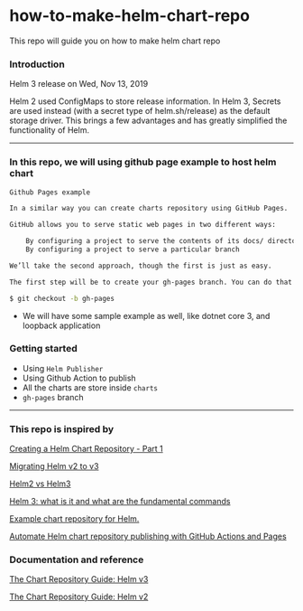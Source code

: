 # how-to-make-helm-chart-repo
This repo will guide you on how to make helm chart repo


### Introduction

Helm 3 release on Wed, Nov 13, 2019

Helm 2 used ConfigMaps to store release information. In Helm 3, Secrets are used instead (with a secret type of helm.sh/release) as the default storage driver. This brings a few advantages and has greatly simplified the functionality of Helm.

---

### In this repo, we will using github page example to host helm chart

```sh
Github Pages example

In a similar way you can create charts repository using GitHub Pages.

GitHub allows you to serve static web pages in two different ways:

    By configuring a project to serve the contents of its docs/ directory
    By configuring a project to serve a particular branch

We’ll take the second approach, though the first is just as easy.

The first step will be to create your gh-pages branch. You can do that locally as.

$ git checkout -b gh-pages

```

- We will have some sample example as well, like dotnet core 3, and loopback application

### Getting started

- Using `Helm Publisher`
- Using Github Action to publish 
- All the charts are store inside `charts`
- `gh-pages` branch 



---

### This repo is inspired by 

[Creating a Helm Chart Repository - Part 1](https://tech.paulcz.net/blog/creating-a-helm-chart-monorepo-part-1/)

[Migrating Helm v2 to v3](https://helm.sh/docs/topics/v2_v3_migration/)

[Helm2 vs Helm3](https://itnext.io/helm2-vs-helm3-part-1-c76c29106e99)

[Helm 3: what is it and what are the fundamental commands](https://www.padok.fr/en/blog/helm-3-commands)

[Example chart repository for Helm.](https://github.com/technosophos/tscharts) 

[Automate Helm chart repository publishing with GitHub Actions and Pages](https://medium.com/@stefanprodan/automate-helm-chart-repository-publishing-with-github-actions-and-pages-8a374ce24cf4)


### Documentation and reference 

[The Chart Repository Guide: Helm v3](https://helm.sh/docs/topics/chart_repository/)

[The Chart Repository Guide: Helm v2](https://v2.helm.sh/docs/developing_charts/#the-chart-repository-guide)

